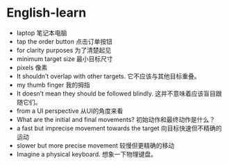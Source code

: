 # English-learn
- laptop 笔记本电脑
-  tap the order button 点击订单按钮
-  for clarity purposes 为了清楚起见
-  minimum target size 最小目标尺寸
-  pixels 像素
-  It shouldn’t overlap with other targets. 它不应该与其他目标重叠。
-  my thumb finger 我的拇指
-  It doesn’t mean they should be followed blindly. 这并不意味着应该盲目跟随它们。
-  from a UI perspective 从UI的角度来看
-  What are the initial and final movements? 初始动作和最终动作是什么？
-  a fast but imprecise movement towards the target 向目标快速但不精确的运动
-  slower but more precise movement 较慢但更精确的移动
-  Imagine a physical keyboard. 想象一下物理键盘。
